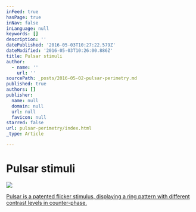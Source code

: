 ```yaml
---
inFeed: true
hasPage: true
inNav: false
inLanguage: null
keywords: []
description: ''
datePublished: '2016-05-03T10:27:22.579Z'
dateModified: '2016-05-03T10:26:00.886Z'
title: Pulsar stimuli
author:
  - name: ''
    url: ''
sourcePath: _posts/2016-05-02-pulsar-perimetry.md
published: true
authors: []
publisher:
  name: null
  domain: null
  url: null
  favicon: null
starred: false
url: pulsar-perimetry/index.html
_type: Article

---
```

# Pulsar stimuli
![](https://s3-us-west-2.amazonaws.com/the-grid-img/p/71d2bcf0e60e872605bd29be34d3c28364e62604.jpg)

[Pulsar is a patented flicker stimulus, displaying a ring pattern with different contrast levels in counter-phase.][0]

[0]: http://www.haag-streit.com/fr/product/perimetry/octopusr-600.html